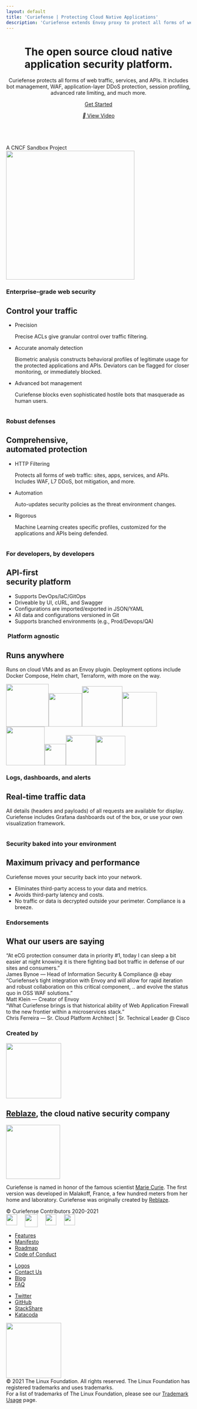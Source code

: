 ```yaml
---
layout: default
title: 'Curiefense | Protecting Cloud Native Applications'
description: 'Curiefense extends Envoy proxy to protect all forms of web traffic: sites, apps, services, and APIs. Includes Bot Management, WAF, application-layer DDoS protection, session profiling, advanced rate limiting, and much more, in a unified open source platform.'
---
```




<header id="hero" class="hero-2">
  <div class="flex-container-2 w-container">
    <div class="div-block">
      <h1>The open source cloud native application security platform.</h1>
      <p>Curiefense protects all forms of web traffic, services, and APIs. It includes bot management, WAF,
        application-layer DDoS protection, session profiling, advanced rate limiting, and much more.<br></p>
      <a href="https://docs.curiefense.io/installation/getting-started-with-curiefense"
         class="button-7 w-button">Get Started</a>
      <a href="#" class="lightbox-link w-inline-block w-lightbox">
        <p class="nav-link"><em class="italic-text-3"></em> View Video<br></p>
        <script type="application/json" class="w-json">{
  "items": [
    {
      "type": "video",
      "originalUrl": "https://www.youtube.com/watch?v=5KDTg_bFYsM&hd=1&autoplay=true&rel=0",
      "url": "https://www.youtube.com/watch?v=5KDTg_bFYsM&hd=1&autoplay=true&rel=0",
      "html": "<iframe class=\"embedly-embed\" src=\"//cdn.embedly.com/widgets/media.html?src=https%3A%2F%2Fwww.youtube.com%2Fembed%2F5KDTg_bFYsM%3Ffeature%3Doembed%26autoplay%3D1%26rel%3D0&display_name=YouTube&url=https%3A%2F%2Fwww.youtube.com%2Fwatch%3Fv%3D5KDTg_bFYsM&image=https%3A%2F%2Fi.ytimg.com%2Fvi%2F5KDTg_bFYsM%2Fhqdefault.jpg&args=rel%3D0&key=96f1f04c5f4143bcb0f2e68c87d65feb&autoplay=1&type=text%2Fhtml&schema=youtube\" width=\"940\" height=\"528\" scrolling=\"no\" title=\"YouTube embed\" frameborder=\"0\" allow=\"autoplay; fullscreen\" allowfullscreen=\"true\"></iframe>",
      "thumbnailUrl": "https://i.ytimg.com/vi/5KDTg_bFYsM/hqdefault.jpg",
      "width": 940,
      "height": 528
    }
  ]
}</script>
      </a>
    </div>
    <div class="hero-image-mask"><img src="images/5fb8444198723103ddf44156_DDOS-04-p-1600.png"
           sizes="(max-width: 479px) 92vw, (max-width: 767px) 95vw, (max-width: 991px) 252.46875px, 385.265625px"
           srcset="images/5fb8444198723103ddf44156_DDOS-04-p-1600-p-800.png 800w, images/5fb8444198723103ddf44156_DDOS-04-p-1600-p-1080.png 1080w, images/5fb8444198723103ddf44156_DDOS-04-p-1600.png 1600w"
           alt="" class="hero-image-2"></div>
  </div>
</header>
<div class="section-2">
  <div>A CNCF Sandbox Project</div><img src="images/cncf-color.svg" loading="lazy" width="350" alt=""
       class="image-9">
</div>
<div class="wrapper">
  <div class="section traffic">
    <div class="container w-container">
      <div class="row-section flex-vertical w-row">
        <div class="w-col w-col-5 w-col-stack">
          <div class="item-vertical first">
            <h3 class="heading-2">Enterprise-grade web security</h3>
            <h2 class="heading-3">Control your traffic</h2>
          </div>
          <div class="item-vertical">
            <ul role="list" class="list">
              <li class="list-item">
                <div class="list-item-title">Precision</div>
                <p class="paragraph">Precise ACLs give granular control over traffic filtering.</p>
              </li>
              <li class="list-item">
                <div class="list-item-title">Accurate anomaly detection</div>
                <p class="paragraph">Biometric analysis constructs behavioral profiles of legitimate usage for the
                  protected applications and APIs. Deviators can be flagged for closer monitoring, or immediately
                  blocked.</p>
              </li>
              <li class="list-item">
                <div class="list-item-title">Advanced bot management</div>
                <p class="paragraph">Curiefense blocks even sophisticated hostile bots that masquerade as human
                  users.</p>
              </li>
            </ul>
          </div>
        </div>
        <div class="w-col w-col-1 w-col-stack"></div>
        <div class="w-col w-col-6 w-col-stack"><img src="images/isometric_white_bg-06-06.png"
               srcset="images/isometric_white_bg-06-06-p-500.png 500w, images/isometric_white_bg-06-06-p-800.png 800w, images/isometric_white_bg-06-06-p-1080.png 1080w, images/isometric_white_bg-06-06-p-1600.png 1600w, images/isometric_white_bg-06-06-p-3200.png 3200w, images/isometric_white_bg-06-06.png 6580w"
               height="" sizes="(max-width: 767px) 89vw, (max-width: 991px) 75vw, 46vw" alt=""></div>
      </div>
    </div>
  </div>
  <div class="section automation">
    <div class="container w-container">
      <div class="row-section flex-vertical w-row">
        <div class="w-col w-col-5 w-col-stack">
          <div class="item-vertical first">
            <h3 class="heading-2 contrast">Robust defenses</h3>
            <h2 class="heading-3 contrast">Comprehensive,<br>automated protection</h2>
          </div>
          <div class="item-vertical">
            <ul role="list" class="list contrast">
              <li class="list-item">
                <div class="list-item-title contrast">HTTP Filtering</div>
                <p class="paragraph contrast">Protects all forms of web traffic: sites, apps, services, and APIs.
                  Includes WAF, L7 DDoS, bot mitigation, and more.</p>
              </li>
              <li class="list-item">
                <div class="list-item-title contrast">Automation</div>
                <p class="paragraph contrast">Auto-updates security policies as the threat environment changes.</p>
              </li>
              <li class="list-item">
                <div class="list-item-title contrast">Rigorous</div>
                <p class="paragraph contrast">Machine Learning creates specific profiles, customized for the
                  applications and APIs being defended.</p>
              </li>
            </ul>
          </div>
        </div>
        <div class="w-col w-col-1 w-col-stack"></div>
        <div class="w-col w-col-6 w-col-stack"><img src="images/security-layers_DARK_BG-03.png"
               srcset="images/security-layers_DARK_BG-03-p-500.png 500w, images/security-layers_DARK_BG-03-p-1600.png 1600w, images/security-layers_DARK_BG-03-p-2000.png 2000w, images/security-layers_DARK_BG-03-p-2600.png 2600w, images/security-layers_DARK_BG-03-p-3200.png 3200w, images/security-layers_DARK_BG-03.png 4478w"
               height="" sizes="(max-width: 767px) 89vw, (max-width: 991px) 75vw, 46vw" alt=""></div>
      </div>
    </div>
  </div>
  <div class="section">
    <div class="container w-container">
      <div class="row-section flex-vertical w-row">
        <div class="w-col w-col-5 w-col-stack">
          <div class="item-vertical first">
            <h3 class="heading-2">For developers, by developers</h3>
            <h2 class="heading-3">API-first <br>security platform</h2>
          </div>
          <div class="item-vertical">
            <ul role="list" class="list">
              <li class="list-item alt">
                <div>Supports DevOps/IaC/GitOps</div>
              </li>
              <li class="list-item alt">
                <div>Driveable by UI, cURL, and Swagger</div>
              </li>
              <li class="list-item alt">
                <div>Configurations are imported/exported in JSON/YAML</div>
              </li>
              <li class="list-item alt">
                <div>All data and configurations versioned in Git</div>
              </li>
              <li class="list-item alt">
                <div>Supports branched environments (e.g., Prod/Devops/QA)</div>
              </li>
            </ul>
          </div>
        </div>
        <div class="w-col w-col-1 w-col-stack"></div>
        <div class="w-col w-col-6 w-col-stack">
          <div class="w-embed w-script">
            <script id="asciicast-373999" src="https://asciinema.org/a/373999.js" async="" data-autoplay="true"
                    data-loop="true"></script>
          </div>
        </div>
      </div>
    </div>
  </div>
  <div class="section runs-anywhere">
    <div class="container w-container">
      <div class="row-section platform-agnostic w-row">
        <div class="w-col w-col-8 w-col-stack">
          <div class="item-vertical first">
            <h3 class="heading-2"> Platform agnostic</h3>
            <h2 class="heading-3">Runs anywhere</h2>
            <div class="item-vertical">
              <p class="paragraph hero-paragraph">Runs on cloud VMs and as an Envoy plugin. Deployment options
                include Docker Compose, Helm chart, Terraform, with more on the way.<br></p>
            </div>
          </div>
        </div>
        <div class="w-col w-col-4 w-col-stack"></div>
      </div>
      <div class="item-vertical">
        <div class="w-layout-grid platforms-grid"><img src="images/Docker-compose.png" loading="lazy" height="116"
               sizes="91.46875px" srcset="images/Docker-compose-p-500.png 500w, images/Docker-compose.png 526w"
               alt=""><img src="images/kubernetes-logo.png" loading="lazy" height="91" sizes="93.78125px"
               srcset="images/kubernetes-logo-p-500.png 500w, images/kubernetes-logo-p-800.png 800w, images/kubernetes-logo.png 3600w"
               alt=""><img src="images/istio-logo.png" loading="lazy" height="110" alt=""><img
               src="images/Envoy.png" loading="lazy" height="94" alt=""><img src="images/google-cloud-1200-630.png"
               loading="lazy" height="105" sizes="200px"
               srcset="images/google-cloud-1200-630-p-500.png 500w, images/google-cloud-1200-630-p-800.png 800w, images/google-cloud-1200-630-p-1080.png 1080w, images/google-cloud-1200-630.png 1200w"
               alt=""><img src="images/aws_logo_smile_1200x630.png" loading="lazy" height="58" sizes="97.1875px"
               srcset="images/aws_logo_smile_1200x630-p-500.png 500w, images/aws_logo_smile_1200x630.png 605w"
               alt=""><img src="images/azure-icon-250x250.png" loading="lazy" height="82" alt=""><img
               src="images/Terraform.png" loading="lazy" height="80" sizes="(max-width: 479px) 88vw, 266.859375px"
               srcset="images/Terraform-p-500.png 500w, images/Terraform-p-800.png 800w, images/Terraform-p-1080.png 1080w, images/Terraform-p-1600.png 1600w, images/Terraform.png 1838w"
               alt=""></div>
      </div>
    </div>
  </div>
  <div class="section real-time">
    <div class="container w-container">
      <div class="row-section real-time w-row">
        <div class="w-col w-col-8">
          <div class="item-vertical first">
            <h3 class="heading-2 contrast">Logs, dashboards, and alerts</h3>
            <h2 class="heading-3 contrast">Real-time traffic data</h2>
            <div class="item-vertical">
              <p class="paragraph hero-paragraph contrast">All details (headers and payloads) of all requests are
                available for display. Curiefense includes Grafana dashboards out of the box, or use your own
                visualization framework.<br></p>
            </div>
          </div>
        </div>
        <div class="w-col w-col-4"></div>
      </div>
      <div class="item-vertical">
        <div class="real-time-screenshot"><img src="images/real_time_screenshot.jpg" loading="lazy"
               sizes="(max-width: 479px) 93vw, (max-width: 767px) 92vw, 94vw"
               srcset="images/real_time_screenshot-p-500.jpeg 500w, images/real_time_screenshot-p-800.jpeg 800w, images/real_time_screenshot-p-1080.jpeg 1080w, images/real_time_screenshot-p-1600.jpeg 1600w, images/real_time_screenshot-p-2000.jpeg 2000w, images/real_time_screenshot.jpg 2124w"
               alt=""></div>
      </div>
    </div>
  </div>
  <div class="section performance">
    <div class="container w-container">
      <div class="item-vertical first">
        <h3 class="heading-2">Security baked into your environment</h3>
        <h2 class="heading-3">Maximum privacy and performance</h2>
        <div class="item-vertical">
          <p class="paragraph hero-paragraph">Curiefense moves your security back into your network.<br></p>
        </div>
      </div>
      <div class="item-vertical">
        <ul role="list" class="list">
          <li class="list-item alt">
            <div>Eliminates third-party access to your data and metrics.</div>
          </li>
          <li class="list-item alt">
            <div>Avoids third-party latency and costs.<br></div>
          </li>
          <li class="list-item alt">
            <div>No traffic or data is decrypted outside your perimeter. Compliance is a breeze.</div>
          </li>
        </ul>
      </div>
    </div>
  </div>
  <div class="section endorsements">
    <div class="container w-container">
      <div class="item-vertical">
        <div class="item-vertical first">
          <h3 class="heading-2">Endorsements</h3>
          <h2 class="heading-3">What our users are saying</h2>
        </div>
        <div class="item-vertical">
          <div data-delay="7000" data-animation="cross" data-autoplay="1" data-easing="ease-out"
               data-hide-arrows="1" data-duration="1500" data-infinite="1" class="endorsements-slider w-slider">
            <div class="mask w-slider-mask">
              <div class="endorsements-slide w-slide">
                <div class="row endorsments-row w-row">
                  <div class="column w-col w-col-4 w-col-small-small-stack">
                    <div class="endorsements-photo"><img src="images/james.jpg" loading="lazy" alt=""
                           class="endorsments-img"></div>
                  </div>
                  <div class="w-col w-col-8 w-col-small-small-stack">
                    <div class="endorsments-copy">
                      <div class="endorsements-quote">“At eCG protection consumer data in priority #1, today I can
                        sleep a bit easier at night knowing it is there fighting bad bot traffic in defense of our
                        sites and consumers.”</div>
                      <div class="endorsements-author">James Bynoe — Head of Information Security &amp; Compliance @
                        ebay</div>
                    </div>
                  </div>
                </div>
              </div>
              <div class="endorsements-slide w-slide">
                <div class="row endorsments-row w-row">
                  <div class="column w-col w-col-4 w-col-small-small-stack">
                    <div class="endorsements-photo"><img src="images/matt-endorsment.jpg" loading="lazy"
                           sizes="(max-width: 479px) 93vw, (max-width: 767px) 92vw, 30vw"
                           srcset="images/matt-endorsment-p-500.jpeg 500w, images/matt-endorsment.jpg 684w" alt=""
                           class="endorsments-img"></div>
                  </div>
                  <div class="w-col w-col-8 w-col-small-small-stack">
                    <div class="endorsments-copy">
                      <div class="endorsements-quote">“Curiefense’s tight integration with Envoy and will allow for
                        rapid iteration and robust collaboration on this critical component, .. and evolve the
                        status quo in OSS WAF solutions.”</div>
                      <div class="endorsements-author">Matt Klein — Creator of Envoy</div>
                    </div>
                  </div>
                </div>
              </div>
              <div class="endorsements-slide w-slide">
                <div class="row endorsments-row w-row">
                  <div class="column w-col w-col-4 w-col-small-small-stack">
                    <div class="endorsements-photo"><img src="images/chris.jpg" loading="lazy" alt=""
                           class="endorsments-img"></div>
                  </div>
                  <div class="w-col w-col-8 w-col-small-small-stack">
                    <div class="endorsments-copy">
                      <div class="endorsements-quote">“What Curiefense brings is that historical ability of Web
                        Application Firewall to the new frontier within a microservices stack.”</div>
                      <div class="endorsements-author">Chris Ferreira — Sr. Cloud Platform Architect | Sr. Technical
                        Leader @ Cisco</div>
                    </div>
                  </div>
                </div>
              </div>
            </div>
            <div class="endorsements-arrows w-slider-arrow-left">
              <div class="icon-2 w-icon-slider-left"></div>
            </div>
            <div class="endorsements-arrows w-slider-arrow-right">
              <div class="icon w-icon-slider-right"></div>
            </div>
            <div class="endorsements-slidenav w-slider-nav w-slider-nav-invert w-round"></div>
          </div>
        </div>
      </div>
    </div>
  </div>
  <div class="section createdby">
    <div class="container w-container">
      <div class="item-vertical centered">
        <div class="item-vertical first">
          <h3 class="heading-2">Created by</h3>
          <div>
            <a href="https://www.reblaze.com/" target="_blank" class="w-inline-block"><img
                   src="images/reblaze-logomark-black.svg" loading="lazy" width="150" alt=""></a>
          </div>
          <h2 class="heading-3">
            <a href="https://www.reblaze.com/" target="_blank">Reblaze</a>, the cloud native security company
          </h2>
        </div>
      </div>
    </div>
  </div>
  <div class="section footer">
    <div class="container w-container">
      <div class="w-row">
        <div class="w-col w-col-4"><img src="images/curie-01.svg" width="147" alt="">
          <div class="footer-description">
            <p class="paragraph">Curiefense is named in honor of the famous scientist <a href="marie-curie.html"
                 target="_blank">Marie Curie</a>. The first version was developed in Malakoff, France, a few hundred
              meters from her home and laboratory. Curiefense was originally created by <a
                 href="https://www.reblaze.com/" target="_blank">Reblaze</a>.<br></p>
          </div>
          <div class="footer-copyright">© Curiefense Contributors 2020-2021</div>
          <div class="columns w-row">
            <div class="w-col w-col-2 w-col-small-3 w-col-tiny-3">
              <a href="https://github.com/curiefense" target="_blank" class="w-inline-block"><img
                     src="images/github.svg" loading="lazy" width="30" alt=""></a>
            </div>
            <div class="w-col w-col-2 w-col-small-3 w-col-tiny-3">
              <a href="https://twitter.com/curiefense" target="_blank" class="w-inline-block"><img
                     src="images/twitter.svg" loading="lazy" width="35" alt=""></a>
            </div>
            <div class="w-col w-col-2 w-col-small-3 w-col-tiny-3">
              <a href="https://join.slack.com/t/curiefense/shared_invite/zt-nc8lyrjo-JJoY2mwrqNOfkmoA6ycTHg"
                 target="_blank" class="w-inline-block"><img src="images/slack.svg" loading="lazy" width="30"
                     alt=""></a>
            </div>
            <div class="w-col w-col-6 w-col-small-3 w-col-tiny-3">
              <a href="https://www.linkedin.com/company/curiefense" target="_blank" class="w-inline-block"><img
                     src="images/linkedin.svg" loading="lazy" width="30" alt=""></a>
            </div>
          </div>
        </div>
        <div class="w-col w-col-2"></div>
        <div class="w-col w-col-2">
          <ul role="list" class="footer-list">
            <li class="footer-list-item">
              <a href="features.html" class="footer-list-item-link">Features</a>
            </li>
            <li class="footer-list-item">
              <a href="manifesto.html" class="footer-list-item-link">Manifesto</a>
            </li>
            <li class="footer-list-item">
              <a href="https://github.com/curiefense/curiefense/blob/master/ROADMAP.md" target="_blank"
                 class="footer-list-item-link">Roadmap</a>
            </li>
            <li class="footer-list-item">
              <a href="https://github.com/curiefense/curiefense/blob/master/CODE_OF_CONDUCT.md" target="_blank"
                 class="footer-list-item-link">Code of Conduct</a>
            </li>
          </ul>
        </div>
        <div class="w-col w-col-2">
          <ul role="list" class="footer-list second">
            <li class="footer-list-item">
              <a href="https://github.com/cncf/artwork/blob/master/examples/sandbox.md#curiefense-logos"
                 target="_blank" class="footer-list-item-link">Logos</a>
            </li>
            <li class="footer-list-item">
              <a href="contact-us.html" class="footer-list-item-link">Contact Us</a>
            </li>
            <li class="footer-list-item">
              <a href="blog.html" class="footer-list-item-link">Blog</a>
            </li>
            <li class="footer-list-item">
              <a href="faq.html" class="footer-list-item-link">FAQ</a>
            </li>
          </ul>
        </div>
        <div class="w-col w-col-2">
          <ul role="list" class="footer-list second">
            <li class="footer-list-item">
              <a href="https://twitter.com/curiefense" target="_blank" class="footer-list-item-link">Twitter</a>
            </li>
            <li class="footer-list-item">
              <a href="https://github.com/curiefense/curiefense" target="_blank"
                 class="footer-list-item-link">GitHub</a>
            </li>
            <li class="footer-list-item">
              <a href="https://stackshare.io/curiefense/curiefense" target="_blank"
                 class="footer-list-item-link">StackShare</a>
            </li>
            <li class="footer-list-item">
              <a href="https://www.katacoda.com/curiefense" target="_blank"
                 class="footer-list-item-link">Katacoda</a>
            </li>
          </ul>
        </div>
      </div>
    </div>
    <div class="container-2 w-container">
      <a href="https://www.cncf.io/sandbox-projects/" target="_blank" class="w-inline-block"><img
             src="images/cncf-sandbox-horizontal-color.svg" loading="lazy" width="150" alt="" class="image-8"></a>
    </div>
    <div class="w-container">
      <div class="text-block-4">© 2021 The Linux Foundation. All rights reserved. The Linux Foundation has
        registered trademarks and uses trademarks. <br>For a list of trademarks of The Linux Foundation, please see
        our <a href="https://www.linuxfoundation.org/en/trademark-usage/" target="_blank">Trademark Usage</a> page.
      </div>
    </div>
  </div>
</div>
<script src="https://d3e54v103j8qbb.cloudfront.net/js/jquery-3.5.1.min.dc5e7f18c8.js?site=5f906e60f009d620eb2024dd"
        type="text/javascript" integrity="sha256-9/aliU8dGd2tb6OSsuzixeV4y/faTqgFtohetphbbj0="
        crossorigin="anonymous"></script>
<script src="js/curiefense.js" type="text/javascript"></script>
<!-- [if lte IE 9]><script src="https://cdnjs.cloudflare.com/ajax/libs/placeholders/3.0.2/placeholders.min.js"></script><![endif] -->